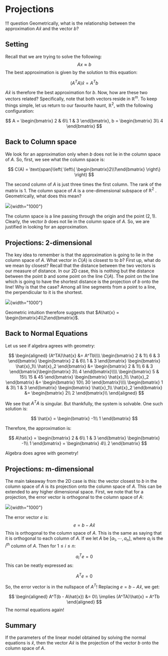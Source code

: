 # Projections

!!! question
	Geometrically, what is the relationship between the approximation $A \hat{x}$ and the vector $b$?



## Setting

Recall that we are trying to solve the following:
$$
Ax \approx b
$$
The best approximation is given by the solution to this equation:


$$
(A^TA)\hat{x} = A^Tb
$$


$A\hat{x}$ is therefore the best approximation for $b$. Now, how are these two vectors related? Specifically, note that both vectors reside in $\mathbb{R}^{m}$. To keep things simple, let us return to our favourite haunt, $\mathbb{R}^2$, with the following configuration:


$$
A = \begin{bmatrix}
2 & 6\\
1 & 3
\end{bmatrix}, b = \begin{bmatrix}
3\\
4
\end{bmatrix}
$$


## Back to Column space

We look for an approximation only when $b$ does not lie in the column space of $A$. So, first, we see what the column space is:


$$
C(A) = \text{span}\left( \left\{ \begin{bmatrix}2\\1\end{bmatrix} \right\} \right)
$$


The second column of $A$ is just three times the first column. The rank of the matrix is $1$. The column space of $A$ is a one-dimensional subspace of $\mathbb{R}^2$ . Geometrically, what does this mean?



![](../assets/images/img_005.svg){width="1000"}



The column space is a line passing through the origin and the point $(2, 1)$. Clearly, the vector $b$ does not lie in the column space of $A$. So, we are justified in looking for an approximation.



## Projections: 2-dimensional

The key idea to remember is that the approximation is going to lie in the column space of $A$. What vector in $C(A)$ is closest to to $b$?  First up, what do we mean by closest? Recall that the distance between the two vectors is our measure of distance. In our 2D case, this is nothing but the distance between the point $b$ and some point on the line $C(A)$. The point on the line which is going to have the shortest distance is the projection of $b$ onto the line! Why is that the case? Among all line segments from a point to a line, the perpendicular to it is the shortest.



![](../assets/images/img_006.svg){width="1000"}





Geometric intuition therefore suggests that $A\hat{x} = \begin{bmatrix}4\\2\end{bmatrix}$. 

## Back to Normal Equations

Let us see if algebra agrees with geometry:


$$
\begin{aligned}
(A^TA)\hat{x} &= A^Tb\\\\
\begin{bmatrix}
2 & 1\\
6 & 3
\end{bmatrix} \begin{bmatrix}
2 & 6\\
1 & 3
\end{bmatrix} \begin{bmatrix}
\hat{x}_1\\
\hat{x}_2
\end{bmatrix} &= \begin{bmatrix}
2 & 1\\
6 & 3
\end{bmatrix}\begin{bmatrix}
3\\
4
\end{bmatrix}\\\\
\begin{bmatrix}
5 & 15\\
15 & 45
\end{bmatrix} \begin{bmatrix}
\hat{x}_1\\
\hat{x}_2
\end{bmatrix} &= \begin{bmatrix}
10\\
30
\end{bmatrix}\\\\
\begin{bmatrix}
1 & 3\\
1 & 3
\end{bmatrix} \begin{bmatrix}
\hat{x}_1\\
\hat{x}_2
\end{bmatrix} &= \begin{bmatrix}
2\\
2
\end{bmatrix}\\
\end{aligned}
$$




We see that $A^TA$ is singular. But thankfully, the system is solvable. One such solution is:


$$
\hat{x} = \begin{bmatrix}
-1\\
1
\end{bmatrix}
$$


Therefore, the approximation is:


$$
A\hat{x} = \begin{bmatrix}
2 & 6\\
1 & 3
\end{bmatrix} \begin{bmatrix}
-1\\
1
\end{bmatrix} = \begin{bmatrix}
4\\
2
\end{bmatrix}
$$


Algebra does agree with geometry!



## Projections: m-dimensional

The main takeaway from the 2D case is this: the vector closest to $b$ in the column space of $A$ is its projection onto the column space of $A$. This can be extended to any higher dimensional space. First, we note that for a projection, the error vector is orthogonal to the column space of $A$:



![](../assets/images/img_007.svg){width="1000"}



The error vector $e$ is:
$$
e = b - A\hat{x}
$$
This is orthogonal to the column space of $A$. This is the same as saying that it is orthogonal to each column of $A$. If we let $A$ be $[a_1, \cdots, a_n]$, where $a_i$ is the $i^{th}$ column of $A$. Then for $1 \leq i \leq n$:


$$
a_i^T e = 0
$$
This can be neatly expressed as:


$$
A^Te=0
$$


So, the error vector is in the nullspace of $A^T$! Replacing $e = b - A\hat{x}$, we get:


$$
\begin{aligned}
A^T(b - A\hat{x}) &= 0\\
\implies (A^TA)\hat{x} = A^Tb
\end{aligned}
$$
The normal equations again! 



## Summary

If the parameters of the linear model obtained by solving the normal equations is $\hat{x}$, then the vector $A\hat{x}$ is the projection of the vector $b$ onto the column space of $A$.
